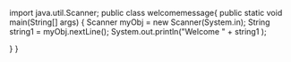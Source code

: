 import java.util.Scanner;
public class welcomemessage{
	public static void main(String[] args) {
	Scanner myObj = new Scanner(System.in);
	String string1 = myObj.nextLine();
	System.out.println("Welcome " + string1 );
	
}
}
